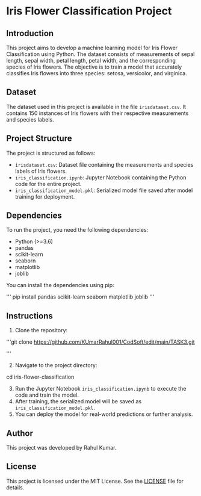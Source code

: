 # Iris Flower Classification Project

## Introduction
This project aims to develop a machine learning model for Iris Flower Classification using Python. The dataset consists of measurements of sepal length, sepal width, petal length, petal width, and the corresponding species of Iris flowers. The objective is to train a model that accurately classifies Iris flowers into three species: setosa, versicolor, and virginica.

## Dataset
The dataset used in this project is available in the file `irisdataset.csv`. It contains 150 instances of Iris flowers with their respective measurements and species labels.

## Project Structure
The project is structured as follows:
- `irisdataset.csv`: Dataset file containing the measurements and species labels of Iris flowers.
- `iris_classification.ipynb`: Jupyter Notebook containing the Python code for the entire project.
- `iris_classification_model.pkl`: Serialized model file saved after model training for deployment.

## Dependencies
To run the project, you need the following dependencies:
- Python (>=3.6)
- pandas
- scikit-learn
- seaborn
- matplotlib
- joblib

You can install the dependencies using pip:

''' pip install pandas scikit-learn seaborn matplotlib joblib ''' 


## Instructions
1. Clone the repository:

'''git clone https://github.com/KUmarRahul001/CodSoft/edit/main/TASK3.git

'''

2. Navigate to the project directory:

cd iris-flower-classification

3. Run the Jupyter Notebook `iris_classification.ipynb` to execute the code and train the model.
4. After training, the serialized model will be saved as `iris_classification_model.pkl`.
5. You can deploy the model for real-world predictions or further analysis.

## Author
This project was developed by Rahul Kumar.

## License
This project is licensed under the MIT License. See the [LICENSE](LICENSE) file for details.



